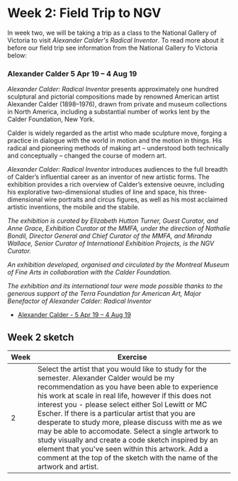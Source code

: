 # Week 2: Field Trip to NGV

In week two, we will be taking a trip as a class to the National Gallery of Victoria to visit _Alexander Calder's Radical Inventor_. To read more about it before our field trip see information from the National Gallery fo Victoria below:

### Alexander Calder 5 Apr 19 – 4 Aug 19
*Alexander Calder: Radical Inventor* presents approximately one hundred sculptural and pictorial compositions made by renowned American artist Alexander Calder (1898–1976), drawn from private and museum collections in North America, including a substantial number of works lent by the Calder Foundation, New York.

Calder is widely regarded as the artist who made sculpture move, forging a practice in dialogue with the world in motion and the motion in things. His radical and pioneering methods of making art – understood both technically and conceptually – changed the course of modern art.

*Alexander Calder: Radical Inventor* introduces audiences to the full breadth of Calder’s influential career as an inventor of new artistic forms. The exhibition provides a rich overview of Calder’s extensive oeuvre, including his explorative two-dimensional studies of line and space, his three-dimensional wire portraits and circus figures, as well as his most acclaimed artistic inventions, the mobile and the stabile.

_The exhibition is curated by Elizabeth Hutton Turner, Guest Curator, and Anne Grace, Exhibition Curator at the MMFA, under the direction of Nathalie Bondil, Director General and Chief Curator of the MMFA, and Miranda Wallace, Senior Curator of International Exhibition Projects, is the NGV Curator._

_An exhibition developed, organised and circulated by the Montreal Museum of Fine Arts in collaboration with the Calder Foundation._

_The exhibition and its international tour were made possible thanks to the generous support of the Terra Foundation for American Art, Major Benefactor of Alexander Calder: Radical Inventor_

- [Alexander Calder - 5 Apr 19 – 4 Aug 19](https://www.ngv.vic.gov.au/exhibition/alexander-calder/)

## Week 2 sketch
Week | Exercise |
--- | --- |
2 | Select the artist that you would like to study for the semester. Alexander Calder would be my recommendation as you have been able to experience his work at scale in real life, however if this does not interest you - please select either Sol Lewitt or MC Escher. If there is a particular artist that you are desperate to study more, please discuss with me as we may be able to accomodate. Select a single artwork to study visually and create a code sketch inspired by an element that you've seen within this artwork. Add a comment at the top of the sketch with the name of the artwork and artist.|
